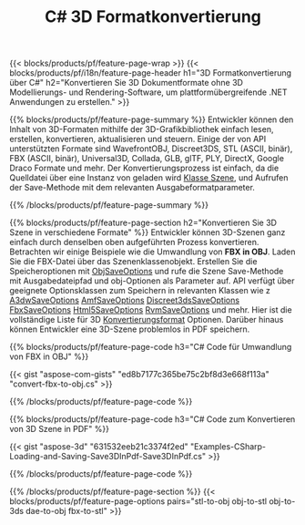 ﻿---
title: C# 3D Formatkonvertierung
url: /de/net/conversion/
description: Konvertieren Sie 3D-Formate 3ds 3mf amf ase att dae drc dxf fbx gltf jt obj ply rvm stl u3d usdz usd vrml x mit wenigen Zeilen C#-Code über die .NET-Bibliothek.
---
{{< blocks/products/pf/feature-page-wrap >}}
{{< blocks/products/pf/i18n/feature-page-header h1="3D Formatkonvertierung über C#" h2="Konvertieren Sie 3D Dokumentformate ohne 3D Modellierungs- und Rendering-Software, um plattformübergreifende .NET Anwendungen zu erstellen." >}}

{{% blocks/products/pf/feature-page-summary %}}
Entwickler können den Inhalt von 3D-Formaten mithilfe der 3D-Grafikbibliothek einfach lesen, erstellen, konvertieren, aktualisieren und steuern. Einige der von API unterstützten Formate sind WavefrontOBJ, Discreet3DS, STL (ASCII, binär), FBX (ASCII, binär), Universal3D, Collada, GLB, glTF, PLY, DirectX, Google Draco Formate und mehr. Der Konvertierungsprozess ist einfach, da die Quelldatei über eine Instanz von geladen wird [Klasse Szene](https://apireference.aspose.com/3d/net/aspose.threed/scene), und Aufrufen der Save-Methode mit dem relevanten Ausgabeformatparameter.

{{% /blocks/products/pf/feature-page-summary %}}

{{% blocks/products/pf/feature-page-section h2="Konvertieren Sie 3D Szene in verschiedene Formate" %}}
Entwickler können 3D-Szenen ganz einfach durch denselben oben aufgeführten Prozess konvertieren. Betrachten wir einige Beispiele wie die Umwandlung von **FBX in OBJ**. Laden Sie die FBX-Datei über das Szenenklassenobjekt. Erstellen Sie die Speicheroptionen mit [ObjSaveOptions](https://apireference.aspose.com/3d/net/aspose.threed.formats/objsaveoptions) und rufe die Szene Save-Methode mit Ausgabedateipfad und obj-Optionen als Parameter auf. API verfügt über geeignete Optionsklassen zum Speichern in relevanten Klassen wie z [A3dwSaveOptions](https://apireference.aspose.com/3d/net/aspose.threed.formats/a3dwsaveoptions) [AmfSaveOptions](https://apireference.aspose.com/3d/net/aspose.threed.formats/amfsaveoptions) [Discreet3dsSaveOptions](https://apireference.aspose.com/3d/net/aspose.threed.formats/discreet3dssaveoptions) [FbxSaveOptions](https://apireference.aspose.com/3d/net/aspose.threed.formats/fbxsaveoptions) [Html5SaveOptions](https://apireference.aspose.com/3d/net/aspose.threed.formats/html5saveoptions) [RvmSaveOptions](https://apireference.aspose.com/3d/net/aspose.threed.formats/rvmsaveoptions) und mehr. Hier ist die vollständige Liste für 3D [Konvertierungsformat](https://apireference.aspose.com/3d/net/aspose.threed.formats) Optionen. Darüber hinaus können Entwickler eine 3D-Szene problemlos in PDF speichern.

{{% blocks/products/pf/feature-page-code h3="C# Code für Umwandlung von FBX in OBJ" %}}

{{< gist "aspose-com-gists" "ed8b7177c365be75c2bf8d3e668f113a" "convert-fbx-to-obj.cs" >}}

{{% /blocks/products/pf/feature-page-code %}}

{{% blocks/products/pf/feature-page-code h3="C# Code zum Konvertieren von 3D Szene in PDF" %}}

{{< gist "aspose-3d" "631532eeb21c3374f2ed" "Examples-CSharp-Loading-and-Saving-Save3DInPdf-Save3DInPdf.cs" >}}

{{% /blocks/products/pf/feature-page-code %}}


{{% /blocks/products/pf/feature-page-section %}}
{{< blocks/products/pf/feature-page-options pairs="stl-to-obj obj-to-stl obj-to-3ds dae-to-obj fbx-to-stl" >}}
